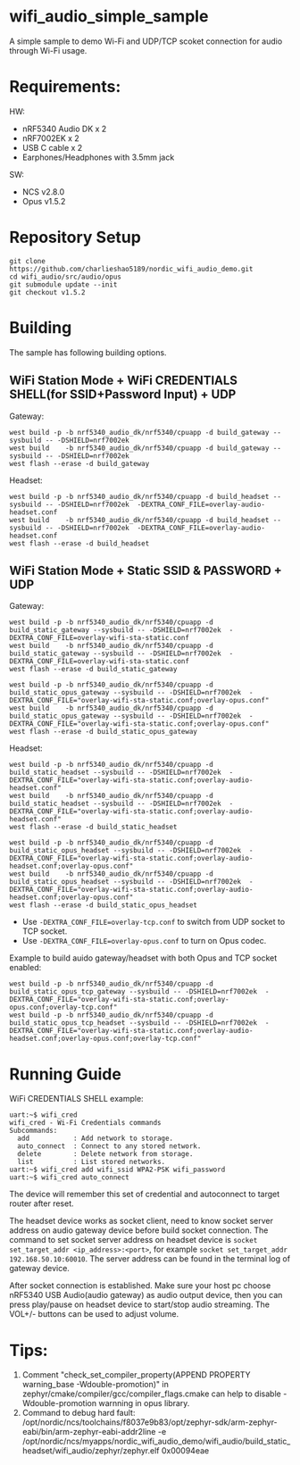 # wifi_audio_simple_sample

A simple sample to demo Wi-Fi and UDP/TCP scoket connection for audio through Wi-Fi usage.

# Requirements:

HW: 
- nRF5340 Audio DK x 2
- nRF7002EK x 2
- USB C cable x 2
- Earphones/Headphones with 3.5mm jack

SW: 
- NCS v2.8.0
- Opus v1.5.2

# Repository Setup

```
git clone https://github.com/charlieshao5189/nordic_wifi_audio_demo.git
cd wifi_audio/src/audio/opus
git submodule update --init
git checkout v1.5.2
```

# Building
The sample has following building options.

## WiFi Station Mode + WiFi CREDENTIALS SHELL(for SSID+Password Input) + UDP 

Gateway:

```
west build -p -b nrf5340_audio_dk/nrf5340/cpuapp -d build_gateway --sysbuild -- -DSHIELD=nrf7002ek
west build    -b nrf5340_audio_dk/nrf5340/cpuapp -d build_gateway --sysbuild -- -DSHIELD=nrf7002ek
west flash --erase -d build_gateway
```

Headset:

```
west build -p -b nrf5340_audio_dk/nrf5340/cpuapp -d build_headset --sysbuild -- -DSHIELD=nrf7002ek  -DEXTRA_CONF_FILE=overlay-audio-headset.conf
west build    -b nrf5340_audio_dk/nrf5340/cpuapp -d build_headset --sysbuild -- -DSHIELD=nrf7002ek  -DEXTRA_CONF_FILE=overlay-audio-headset.conf
west flash --erase -d build_headset
```

## WiFi Station Mode + Static SSID & PASSWORD + UDP
Gateway:

```
west build -p -b nrf5340_audio_dk/nrf5340/cpuapp -d build_static_gateway --sysbuild -- -DSHIELD=nrf7002ek  -DEXTRA_CONF_FILE=overlay-wifi-sta-static.conf
west build    -b nrf5340_audio_dk/nrf5340/cpuapp -d build_static_gateway --sysbuild -- -DSHIELD=nrf7002ek  -DEXTRA_CONF_FILE=overlay-wifi-sta-static.conf 
west flash --erase -d build_static_gateway

west build -p -b nrf5340_audio_dk/nrf5340/cpuapp -d build_static_opus_gateway --sysbuild -- -DSHIELD=nrf7002ek  -DEXTRA_CONF_FILE="overlay-wifi-sta-static.conf;overlay-opus.conf"
west build    -b nrf5340_audio_dk/nrf5340/cpuapp -d build_static_opus_gateway --sysbuild -- -DSHIELD=nrf7002ek  -DEXTRA_CONF_FILE="overlay-wifi-sta-static.conf;overlay-opus.conf"
west flash --erase -d build_static_opus_gateway
```
Headset:

```
west build -p -b nrf5340_audio_dk/nrf5340/cpuapp -d build_static_headset --sysbuild -- -DSHIELD=nrf7002ek  -DEXTRA_CONF_FILE="overlay-wifi-sta-static.conf;overlay-audio-headset.conf"
west build    -b nrf5340_audio_dk/nrf5340/cpuapp -d build_static_headset --sysbuild -- -DSHIELD=nrf7002ek  -DEXTRA_CONF_FILE="overlay-wifi-sta-static.conf;overlay-audio-headset.conf"
west flash --erase -d build_static_headset

west build -p -b nrf5340_audio_dk/nrf5340/cpuapp -d build_static_opus_headset --sysbuild -- -DSHIELD=nrf7002ek  -DEXTRA_CONF_FILE="overlay-wifi-sta-static.conf;overlay-audio-headset.conf;overlay-opus.conf"
west build    -b nrf5340_audio_dk/nrf5340/cpuapp -d build_static_opus_headset --sysbuild -- -DSHIELD=nrf7002ek  -DEXTRA_CONF_FILE="overlay-wifi-sta-static.conf;overlay-audio-headset.conf;overlay-opus.conf"
west flash --erase -d build_static_opus_headset
```

- Use `-DEXTRA_CONF_FILE=overlay-tcp.conf` to switch from UDP socket to TCP socket.
- Use `-DEXTRA_CONF_FILE=overlay-opus.conf` to turn on Opus codec.

Example to build auido gateway/headset with both Opus and TCP socket enabled:
```
west build -p -b nrf5340_audio_dk/nrf5340/cpuapp -d build_static_opus_tcp_gateway --sysbuild -- -DSHIELD=nrf7002ek  -DEXTRA_CONF_FILE="overlay-wifi-sta-static.conf;overlay-opus.conf;overlay-tcp.conf"
west build -p -b nrf5340_audio_dk/nrf5340/cpuapp -d build_static_opus_tcp_headset --sysbuild -- -DSHIELD=nrf7002ek  -DEXTRA_CONF_FILE="overlay-wifi-sta-static.conf;overlay-audio-headset.conf;overlay-opus.conf;overlay-tcp.conf"
```

# Running Guide
WiFi CREDENTIALS SHELL example:

```
uart:~$ wifi_cred
wifi_cred - Wi-Fi Credentials commands
Subcommands:
  add           : Add network to storage.
  auto_connect  : Connect to any stored network.
  delete        : Delete network from storage.
  list          : List stored networks.
uart:~$ wifi_cred add wifi_ssid WPA2-PSK wifi_password
uart:~$ wifi_cred auto_connect
```
The device will remember this set of credential and autoconnect to target router after reset.

The headset device works as socket client, need to know socket server address on audio gateway device before build socket connection. The command to set socket server address on headset device is  `socket set_target_addr <ip_address>:<port>`, for example `socket set_target_addr 192.168.50.10:60010`. The server address can be found in the terminal log of gateway device.

After socket connection is established. Make sure your host pc choose nRF5340 USB Audio(audio gateway) as audio output device, then you can press play/pause on headset device to start/stop audio streaming. The VOL+/- buttons can be used to adjust volume.


# Tips:
1. Comment "check_set_compiler_property(APPEND PROPERTY warning_base -Wdouble-promotion)" in zephyr/cmake/compiler/gcc/compiler_flags.cmake can help to disable -Wdouble-promotion warnning in opus library.
2. Command to debug hard fault: /opt/nordic/ncs/toolchains/f8037e9b83/opt/zephyr-sdk/arm-zephyr-eabi/bin/arm-zephyr-eabi-addr2line -e /opt/nordic/ncs/myapps/nordic_wifi_audio_demo/wifi_audio/build_static_headset/wifi_audio/zephyr/zephyr.elf 0x00094eae

